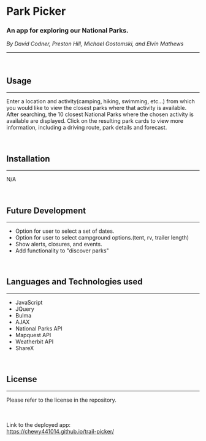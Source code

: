 # Park Picker
### An app for exploring our National Parks.

*By David Codner, Preston Hill, Michael Gostomski, and Elvin Mathews*

---
<br>

## Usage
---
Enter a location and activity(camping, hiking, swimming, etc...) from which you would like to view the closest parks where that activity is available. After searching, the 10 closest National Parks where the chosen activity is available are displayed. Click on the resulting park cards to view more information, including a driving route, park details and forecast.

<br>

## Installation
---
N/A

<br>

## Future Development
---
 - Option for user to select a set of dates.
 - Option for user to select campground options.(tent, rv, trailer length)
 - Show alerts, closures, and events.
 - Add functionality to "discover parks"

 <br>

 ## Languages and Technologies used
 ---

  - JavaScript
  - JQuery
  - Bulma
  - AJAX
  - National Parks API
  - Mapquest API
  - Weatherbit API
  - ShareX

<br>

## License
---

Please refer to the license in the repository.

<br><br>
Link to the deployed app:<br>
https://chewy441014.github.io/trail-picker/